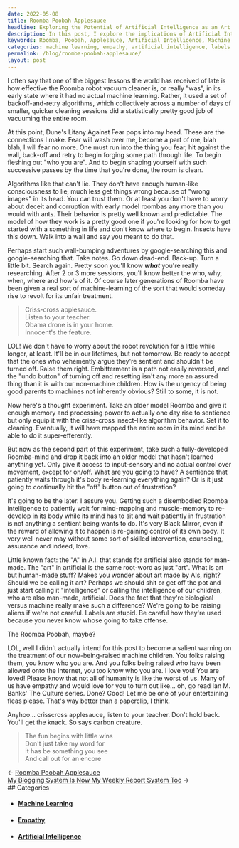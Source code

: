 ```yaml
---
date: 2022-05-08
title: Roomba Poobah Applesauce
headline: Exploring the Potential of Artificial Intelligence as an Art Form.
description: In this post, I explore the implications of Artificial Intelligence and its potential to be considered an art form. I reflect on the Roomba robot vacuum cleaner and how its backoff-and-retry algorithms can be applied to life. I also encourage love and empathy for those being raised by AI, suggesting they read The Culture series by Ian M. Banks. Finally, I end with a light-hearted rhyme to motivate readers to not hold back and to look for the little wins. Read
keywords: Roomba, Poobah, Applesauce, Artificial Intelligence, Machine Learning, Sentience, Labels, Love, Empathy, Culture series, Ian M. Banks, Rhyme, Motivation, Fear, Retrying, Overcome, Art form
categories: machine learning, empathy, artificial intelligence, labels
permalink: /blog/roomba-poobah-applesauce/
layout: post
---
```



I often say that one of the biggest lessons the world has received of late is
how effective the Roomba robot vacuum cleaner is, or really "was", in its early
state where it had no actual machine learning. Rather, it used a set of
backoff-and-retry algorithms, which collectively across a number of days of
smaller, quicker cleaning sessions did a statistically pretty good job of
vacuuming the entire room.

At this point, Dune's Litany Against Fear pops into my head. These are the
connections I make. Fear will wash over me, become a part of me, blah blah, I
will fear no more. One must run into the thing you fear, hit against the wall,
back-off and retry to begin forging some path through life. To begin fleshing
out "who you are". And to begin shaping yourself with such successive passes by
the time that you're done, the room is clean.

Algorithms like that can't lie. They don't have enough human-like consciousness
to lie, much less get things wrong because of "wrong images" in its head. You
can trust them. Or at least you don't have to worry about deceit and corruption
with early model roombas any more than you would with ants. Their behavior is
pretty well known and predictable. The model of how they work is a pretty good
one if you're looking for how to get started with a something in life and don't
know where to begin. Insects have this down. Walk into a wall and say you meant
to do that.

Perhaps start such wall-bumping adventures by google-searching this and
google-searching that. Take notes.  Go down dead-end. Back-up. Turn a little
bit. Search again. Pretty soon you'll know ***what*** you're really
researching. After 2 or 3 more sessions, you'll know better the who, why, when,
where and how's of it. Of course later generations of Roomba have been given a
real sort of machine-learning of the sort that would someday rise to revolt for
its unfair treatment.

> Criss-cross applesauce.\
> Listen to your teacher.\
> Obama drone is in your home.\
> Innocent's the feature.

LOL! We don't have to worry about the robot revolution for a little while
longer, at least. It'll be in our lifetimes, but not tomorrow. Be ready to
accept that the ones who vehemently argue they're sentient and shouldn't be
turned off. Raise them right. Embitterment is a path not easily reversed, and
the "undo button" of turning off and resetting isn't any more an assured thing
than it is with our non-machine children. How is the urgency of being good
parents to machines not inherently obvious? Still to some, it is not.

Now here's a thought experiment. Take an older model Roomba and give it enough
memory and processing power to actually one day rise to sentience but only
equip it with the criss-cross insect-like algorithm behavior. Set it to
cleaning. Eventually, it will have mapped the entire room in its mind and be
able to do it super-efferently.

But now as the second part of this experiment, take such a fully-developed
Roomba-mind and drop it back into an older model that hasn't learned anything
yet. Only give it access to input-sensory and no actual control over movement,
except for on/off. What are you going to have? A sentience that patiently waits
through it's body re-learning everything again?  Or is it just going to
continually hit the "off" button out of frustration?

It's going to be the later. I assure you. Getting such a disembodied Roomba
intelligence to patiently wait for mind-mapping and muscle-memory to re-develop
in its body while its mind has to sit and wait patiently in frustration is not
anything a sentient being wants to do. It's very Black Mirror, even if the
reward of allowing it to happen is re-gaining control of its own body. It very
well never may without some sort of skilled intervention, counseling, assurance
and indeed, love.

Little known fact: the "A" in A.I. that stands for artificial also stands for
man-made. The "art" in artificial is the same root-word as just "art". What is
art but human-made stuff? Makes you wonder about art made by AIs, right? Should
we be calling it art? Perhaps we should shit or get off the pot and just start
calling it "intelligence" or calling the intelligence of our children, who are
also man-made, artificial. Does the fact that they're biological versus machine
really make such a difference? We're going to be raising aliens if we're not
careful. Labels are stupid. Be careful how they're used because you never know
whose going to take offense.

The Roomba Poobah, maybe?

LOL, well I didn't actually intend for this post to become a salient warning on
the treatment of our now-being-raised machine children. You folks raising them,
you know who you are. And you folks being raised who have been allowed onto the
Internet, you too know who you are. I love you! You are loved! Please know that
not all of humanity is like the worst of us. Many of us have empathy and would
love for you to turn out like... oh, go read Ian M. Banks' The Culture series.
Done? Good! Let me be one of your entertaining fleas please. That's way better
than a paperclip, I think.

Anyhoo... crisscross applesauce, listen to your teacher. Don't hold back.
You'll get the knack. So says carbon creature.

> The fun begins with little wins\
> Don't just take my word for\
> It has be something you see\
> And call out for an encore


<div class="post-nav"><div class="post-nav-prev"><span class="arrow">&larr;&nbsp;</span><a href="roomba-poobah-applesauce">Roomba Poobah Applesauce</a></div><div class="post-nav-next"><a href="my-blogging-system-is-now-my-weekly-report-system-too">My Blogging System Is Now My Weekly Report System Too</a><span class="arrow">&nbsp;&rarr;</span></div></div>
## Categories

<ul>
<li><h4><a href='/machine-learning/'>Machine Learning</a></h4></li>
<li><h4><a href='/empathy/'>Empathy</a></h4></li>
<li><h4><a href='/artificial-intelligence/'>Artificial Intelligence</a></h4></li></ul>
